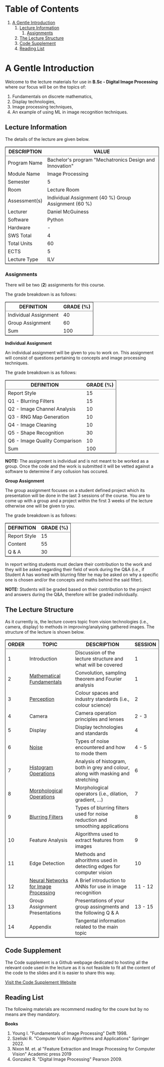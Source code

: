 
# Table of Contents

1.  [A Gentle Introduction](#org6bdbe1a)
    1.  [Lecture Information](#orga66fad8)
        1.  [Assignments](#org8ab78d2)
    2.  [The Lecture Structure](#org6649915)
    3.  [Code Supplement](#org1715c47)
    4.  [Reading List](#orgddf167e)


<a id="org6bdbe1a"></a>

# A Gentle Introduction

Welcome to the lecture materials for use in **B.Sc - Digital Image Processing** where our
focus will be on the topics of:

1.  Fundamentals on discrete mathematics,
2.  Display technologies,
3.  Image processing techniques,
4.  An example of using ML in image recognition techniques.


<a id="orga66fad8"></a>

## Lecture Information

The details of the lecture are given below.

<table border="2" cellspacing="0" cellpadding="6" rules="groups" frame="hsides">


<colgroup>
<col  class="org-left" />

<col  class="org-left" />
</colgroup>
<thead>
<tr>
<th scope="col" class="org-left">DESCRIPTION</th>
<th scope="col" class="org-left">VALUE</th>
</tr>
</thead>

<tbody>
<tr>
<td class="org-left">Program Name</td>
<td class="org-left">Bachelor's program "Mechatronics Design and Innovation"</td>
</tr>


<tr>
<td class="org-left">Module Name</td>
<td class="org-left">Image Processing</td>
</tr>


<tr>
<td class="org-left">Semester</td>
<td class="org-left">5</td>
</tr>


<tr>
<td class="org-left">Room</td>
<td class="org-left">Lecture Room</td>
</tr>


<tr>
<td class="org-left">Assessment(s)</td>
<td class="org-left">Individual Assignment (40 %) Group Assignment (60 %)</td>
</tr>


<tr>
<td class="org-left">Lecturer</td>
<td class="org-left">Daniel McGuiness</td>
</tr>


<tr>
<td class="org-left">Software</td>
<td class="org-left">Python</td>
</tr>


<tr>
<td class="org-left">Hardware</td>
<td class="org-left">-</td>
</tr>


<tr>
<td class="org-left">SWS Total</td>
<td class="org-left">4</td>
</tr>


<tr>
<td class="org-left">Total Units</td>
<td class="org-left">60</td>
</tr>


<tr>
<td class="org-left">ECTS</td>
<td class="org-left">5</td>
</tr>


<tr>
<td class="org-left">Lecture Type</td>
<td class="org-left">ILV</td>
</tr>
</tbody>
</table>


<a id="org8ab78d2"></a>

### Assignments

There will be two (**2**) assignments for this course.

The grade breakdown is as follows:

<table border="2" cellspacing="0" cellpadding="6" rules="groups" frame="hsides">


<colgroup>
<col  class="org-left" />

<col  class="org-right" />
</colgroup>
<thead>
<tr>
<th scope="col" class="org-left">DEFINITION</th>
<th scope="col" class="org-right">GRADE (%)</th>
</tr>
</thead>

<tbody>
<tr>
<td class="org-left">Individual Assignment</td>
<td class="org-right">40</td>
</tr>


<tr>
<td class="org-left">Group Assignment</td>
<td class="org-right">60</td>
</tr>


<tr>
<td class="org-left">Sum</td>
<td class="org-right">100</td>
</tr>
</tbody>
</table>

**Individual Assignment**

An individual assignment will be given to you to work on. This assignment will consist of
questions pertaining to concepts and image processing techniques.

The grade breakdown is as follows:

<table border="2" cellspacing="0" cellpadding="6" rules="groups" frame="hsides">


<colgroup>
<col  class="org-left" />

<col  class="org-right" />
</colgroup>
<thead>
<tr>
<th scope="col" class="org-left">DEFINITION</th>
<th scope="col" class="org-right">GRADE (%)</th>
</tr>
</thead>

<tbody>
<tr>
<td class="org-left">Report Style</td>
<td class="org-right">15</td>
</tr>


<tr>
<td class="org-left">Q1 - Blurring Filters</td>
<td class="org-right">15</td>
</tr>


<tr>
<td class="org-left">Q2 - Image Channel Analysis</td>
<td class="org-right">10</td>
</tr>


<tr>
<td class="org-left">Q3 - RNG Map Generation</td>
<td class="org-right">10</td>
</tr>


<tr>
<td class="org-left">Q4 - Image Cleaning</td>
<td class="org-right">10</td>
</tr>


<tr>
<td class="org-left">Q5 - Shape Recognition</td>
<td class="org-right">30</td>
</tr>


<tr>
<td class="org-left">Q6 - Image Quality Comparison</td>
<td class="org-right">10</td>
</tr>


<tr>
<td class="org-left">Sum</td>
<td class="org-right">100</td>
</tr>
</tbody>
</table>

**NOTE:** The assignment is individual and is not meant to be worked as a group. Once the
code and the work is submitted it will be vetted against a software to determine
if any collusion has occured.

**Group Assignment**

The group assignment focuses on a student defined project which its presentation will be
done in the last 3 sessions of the course. You are to come up with a group and a project
within the first 3 weeks of the lecture otherwise one will be given to you.

The grade breakdown is as follows:

<table border="2" cellspacing="0" cellpadding="6" rules="groups" frame="hsides">


<colgroup>
<col  class="org-left" />

<col  class="org-right" />
</colgroup>
<thead>
<tr>
<th scope="col" class="org-left">DEFINITION</th>
<th scope="col" class="org-right">GRADE (%)</th>
</tr>
</thead>

<tbody>
<tr>
<td class="org-left">Report Style</td>
<td class="org-right">15</td>
</tr>


<tr>
<td class="org-left">Content</td>
<td class="org-right">55</td>
</tr>


<tr>
<td class="org-left">Q &amp; A</td>
<td class="org-right">30</td>
</tr>
</tbody>
</table>

In report writing students must declare their contribution to the work and they will be
asked regarding their field of work during the Q&A (i.e., if Student A has worked with
blurring filter he may be asked on why a specific one is chosen and/or the concepts and
maths behind the said filter).

**NOTE:** Students will be graded based on their contribution to the project and answers
during the Q&A, therefore will be graded individually.


<a id="org6649915"></a>

## The Lecture Structure

As it currently is, the lecture covers topic from vision technologies (i.e., camera, display) to
methods in improving/analysing gathered images. The structure of the lecture is shown below.

<table border="2" cellspacing="0" cellpadding="6" rules="groups" frame="hsides">


<colgroup>
<col  class="org-right" />

<col  class="org-left" />

<col  class="org-left" />

<col  class="org-right" />
</colgroup>
<thead>
<tr>
<th scope="col" class="org-right">ORDER</th>
<th scope="col" class="org-left">TOPIC</th>
<th scope="col" class="org-left">DESCRIPTION</th>
<th scope="col" class="org-right">SESSION</th>
</tr>
</thead>

<tbody>
<tr>
<td class="org-right">1</td>
<td class="org-left">Introduction</td>
<td class="org-left">Discussion of the lecture structure and what will be covered</td>
<td class="org-right">1</td>
</tr>


<tr>
<td class="org-right">2</td>
<td class="org-left"><a href="file:///Users/danielmcguiness/GitHub/MCI-Source-Files/(BSc - Lecture) Digital Image Processing/Lecture Slides/DIP Slide/codes/Mathematical-Fundamentals.html">Mathematical Fundamentals</a></td>
<td class="org-left">Convolution, sampling theorem and Fourier analysis</td>
<td class="org-right">1</td>
</tr>


<tr>
<td class="org-right">3</td>
<td class="org-left"><a href="file:///Users/danielmcguiness/GitHub/MCI-Source-Files/(BSc - Lecture) Digital Image Processing/Lecture Slides/DIP Slide/codes/Perception.html">Perception</a></td>
<td class="org-left">Colour spaces and industry standards (i.e., colour science)</td>
<td class="org-right">2</td>
</tr>


<tr>
<td class="org-right">4</td>
<td class="org-left">Camera</td>
<td class="org-left">Camera operation principles and lenses</td>
<td class="org-right">2 - 3</td>
</tr>


<tr>
<td class="org-right">5</td>
<td class="org-left">Display</td>
<td class="org-left">Display technologies and standards</td>
<td class="org-right">4</td>
</tr>


<tr>
<td class="org-right">6</td>
<td class="org-left"><a href="file:///Users/danielmcguiness/GitHub/MCI-Source-Files/(BSc - Lecture) Digital Image Processing/Lecture Slides/DIP Slide/codes/Noise.corg">Noise</a></td>
<td class="org-left">Types of noise encountered and how to mode them</td>
<td class="org-right">4 -  5</td>
</tr>


<tr>
<td class="org-right">7</td>
<td class="org-left"><a href="file:///Users/danielmcguiness/GitHub/MCI-Source-Files/(BSc - Lecture) Digital Image Processing/Lecture Slides/DIP Slide/codes/Histogram-Operations.corg">Histogram Operations</a></td>
<td class="org-left">Analysis of histogram, both in grey and colour, along with masking and stretching</td>
<td class="org-right">6</td>
</tr>


<tr>
<td class="org-right">8</td>
<td class="org-left"><a href="file:///Users/danielmcguiness/GitHub/MCI-Source-Files/(BSc - Lecture) Digital Image Processing/Lecture Slides/DIP Slide/codes/Morphological-Operations.corg">Morphological Operations</a></td>
<td class="org-left">Morphological operators (i.e., dilation, gradient, &#x2026;)</td>
<td class="org-right">7</td>
</tr>


<tr>
<td class="org-right">9</td>
<td class="org-left"><a href="file:///Users/danielmcguiness/GitHub/MCI-Source-Files/(BSc - Lecture) Digital Image Processing/Lecture Slides/DIP Slide/codes/Blurring-Filters.corg">Blurring Filters</a></td>
<td class="org-left">Types of blurring filters used for noise reduction and smoothing applications</td>
<td class="org-right">8</td>
</tr>


<tr>
<td class="org-right">10</td>
<td class="org-left">Feature Analysis</td>
<td class="org-left">Algorithms used to extract features from images</td>
<td class="org-right">9</td>
</tr>


<tr>
<td class="org-right">11</td>
<td class="org-left">Edge Detection</td>
<td class="org-left">Methods and alhorithms used in detecting edges for computer vision</td>
<td class="org-right">10</td>
</tr>


<tr>
<td class="org-right">12</td>
<td class="org-left"><a href="file:///Users/danielmcguiness/GitHub/MCI-Source-Files/(BSc - Lecture) Digital Image Processing/Lecture Slides/DIP Slide/codes/Neural-Networks-for-Image-Processing.corg">Neural Networks for Image Processing</a></td>
<td class="org-left">A Brief introduction to ANNs for use in image recognition</td>
<td class="org-right">11 - 12</td>
</tr>


<tr>
<td class="org-right">13</td>
<td class="org-left">Group Assignment Presentations</td>
<td class="org-left">Presentations of your group assingments and the following Q &amp; A</td>
<td class="org-right">13 - 15</td>
</tr>


<tr>
<td class="org-right">14</td>
<td class="org-left">Appendix</td>
<td class="org-left">Tangental information related to the main topic</td>
<td class="org-right">&#xa0;</td>
</tr>
</tbody>
</table>


<a id="org1715c47"></a>

## Code Supplement

The Code supplement is a Github webpage dedicated to hosting all the relevant code used in the lecture as
it is not feasible to fit all the content of the code to the slides and it is easier to share this way.

[Visit the Code Supplement Website](https://dtmc0945.github.io/L-MCI-BSc-Digital-Image-Processing/)


<a id="orgddf167e"></a>

## Reading List

The following materials are recommend reading for the coure but by no means are they
mandatory.

**Books**

1.  Young I. "Fundamentals of Image Processing" Delft 1998.
2.  Szeliski R. "Computer Vision: Algorithms and Applications" Springer 2022.
3.  Nixon M. et. al "Feature Extraction and Image Processing for Computer Vision" Academic press 2019
4.  Gonzalez R. "Digital Image Processing" Pearson 2009.

